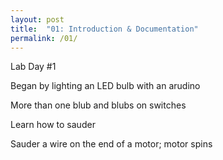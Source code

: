 ```yaml
---
layout: post
title:  "01: Introduction & Documentation"
permalink: /01/
---
```


Lab Day #1 

Began by lighting an LED bulb with an arudino 

More than one blub and blubs on switches

Learn how to sauder 

Sauder a wire on the end of a motor; motor spins
